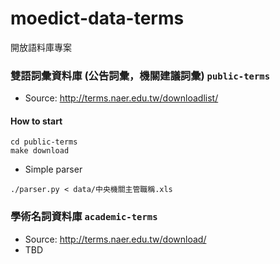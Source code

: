 moedict-data-terms
==================

開放語料庫專案

### 雙語詞彙資料庫 (公告詞彙，機關建議詞彙) `public-terms`

 * Source: http://terms.naer.edu.tw/downloadlist/

#### How to start

```
cd public-terms
make download
```

 * Simple parser
```
./parser.py < data/中央機關主管職稱.xls
```


### 學術名詞資料庫 `academic-terms`

 * Source: http://terms.naer.edu.tw/download/
 * TBD
